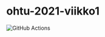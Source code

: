 # ohtu-2021-viikko1

![GitHub Actions](https://github.com/nothros/ohtu-2021-viikko1/workflows/CI/badge.svg)
